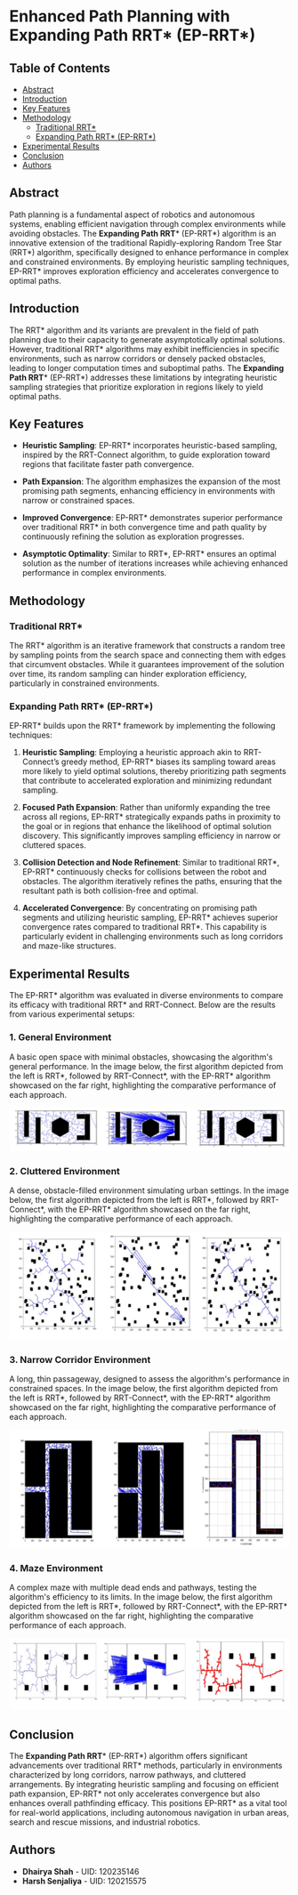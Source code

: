 # Enhanced Path Planning with Expanding Path RRT* (EP-RRT*)

## Table of Contents
- [Abstract](#abstract)
- [Introduction](#introduction)
- [Key Features](#key-features)
- [Methodology](#methodology)
  - [Traditional RRT*](#traditional-rrt)
  - [Expanding Path RRT* (EP-RRT*)](#expanding-path-rrt-ep-rrt)
- [Experimental Results](#experimental-results)
- [Conclusion](#conclusion)
- [Authors](#authors)

## Abstract

Path planning is a fundamental aspect of robotics and autonomous systems, enabling efficient navigation through complex environments while avoiding obstacles. The **Expanding Path RRT*** (EP-RRT*) algorithm is an innovative extension of the traditional Rapidly-exploring Random Tree Star (RRT*) algorithm, specifically designed to enhance performance in complex and constrained environments. By employing heuristic sampling techniques, EP-RRT* improves exploration efficiency and accelerates convergence to optimal paths.

## Introduction

The RRT* algorithm and its variants are prevalent in the field of path planning due to their capacity to generate asymptotically optimal solutions. However, traditional RRT* algorithms may exhibit inefficiencies in specific environments, such as narrow corridors or densely packed obstacles, leading to longer computation times and suboptimal paths. The **Expanding Path RRT*** (EP-RRT*) addresses these limitations by integrating heuristic sampling strategies that prioritize exploration in regions likely to yield optimal paths.

## Key Features

- **Heuristic Sampling**: EP-RRT* incorporates heuristic-based sampling, inspired by the RRT-Connect algorithm, to guide exploration toward regions that facilitate faster path convergence.
  
- **Path Expansion**: The algorithm emphasizes the expansion of the most promising path segments, enhancing efficiency in environments with narrow or constrained spaces.

- **Improved Convergence**: EP-RRT* demonstrates superior performance over traditional RRT* in both convergence time and path quality by continuously refining the solution as exploration progresses.

- **Asymptotic Optimality**: Similar to RRT*, EP-RRT* ensures an optimal solution as the number of iterations increases while achieving enhanced performance in complex environments.

## Methodology

### Traditional RRT*

The RRT* algorithm is an iterative framework that constructs a random tree by sampling points from the search space and connecting them with edges that circumvent obstacles. While it guarantees improvement of the solution over time, its random sampling can hinder exploration efficiency, particularly in constrained environments.

### Expanding Path RRT* (EP-RRT*)

EP-RRT* builds upon the RRT* framework by implementing the following techniques:

1. **Heuristic Sampling**: Employing a heuristic approach akin to RRT-Connect’s greedy method, EP-RRT* biases its sampling toward areas more likely to yield optimal solutions, thereby prioritizing path segments that contribute to accelerated exploration and minimizing redundant sampling.

2. **Focused Path Expansion**: Rather than uniformly expanding the tree across all regions, EP-RRT* strategically expands paths in proximity to the goal or in regions that enhance the likelihood of optimal solution discovery. This significantly improves sampling efficiency in narrow or cluttered spaces.

3. **Collision Detection and Node Refinement**: Similar to traditional RRT*, EP-RRT* continuously checks for collisions between the robot and obstacles. The algorithm iteratively refines the paths, ensuring that the resultant path is both collision-free and optimal.

4. **Accelerated Convergence**: By concentrating on promising path segments and utilizing heuristic sampling, EP-RRT* achieves superior convergence rates compared to traditional RRT*. This capability is particularly evident in challenging environments such as long corridors and maze-like structures.

## Experimental Results

The EP-RRT* algorithm was evaluated in diverse environments to compare its efficacy with traditional RRT* and RRT-Connect. Below are the results from various experimental setups:

### 1. General Environment
A basic open space with minimal obstacles, showcasing the algorithm's general performance. In the image below, the first algorithm depicted from the left is RRT*, followed by RRT-Connect*, with the EP-RRT* algorithm showcased on the far right, highlighting the comparative performance of each approach. 

![General Environment](results_general_environment.png)

### 2. Cluttered Environment
A dense, obstacle-filled environment simulating urban settings. In the image below, the first algorithm depicted from the left is RRT*, followed by RRT-Connect*, with the EP-RRT* algorithm showcased on the far right, highlighting the comparative performance of each approach.

![Cluttered Environment](results_cluttered_environment.png)

### 3. Narrow Corridor Environment
A long, thin passageway, designed to assess the algorithm's performance in constrained spaces. In the image below, the first algorithm depicted from the left is RRT*, followed by RRT-Connect*, with the EP-RRT* algorithm showcased on the far right, highlighting the comparative performance of each approach.

![Narrow Corridor](results_narrow_map.png)

### 4. Maze Environment
A complex maze with multiple dead ends and pathways, testing the algorithm's efficiency to its limits. In the image below, the first algorithm depicted from the left is RRT*, followed by RRT-Connect*, with the EP-RRT* algorithm showcased on the far right, highlighting the comparative performance of each approach.

![Maze Environment](results_maze_map.png)

## Conclusion

The **Expanding Path RRT*** (EP-RRT*) algorithm offers significant advancements over traditional RRT* methods, particularly in environments characterized by long corridors, narrow pathways, and cluttered arrangements. By integrating heuristic sampling and focusing on efficient path expansion, EP-RRT* not only accelerates convergence but also enhances overall pathfinding efficacy. This positions EP-RRT* as a vital tool for real-world applications, including autonomous navigation in urban areas, search and rescue missions, and industrial robotics.

## Authors

- **Dhairya Shah** - UID: 120235146
- **Harsh Senjaliya** - UID: 120215575
